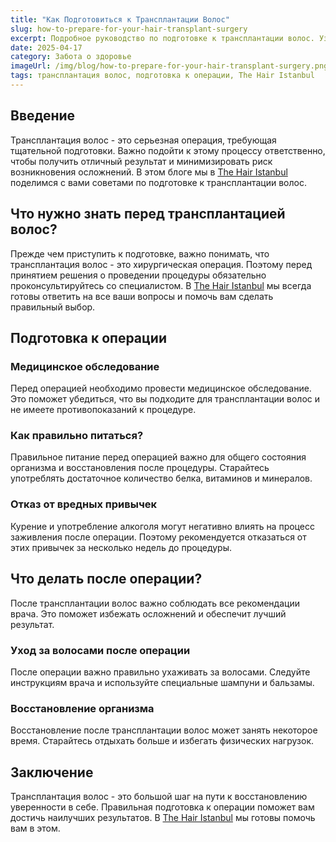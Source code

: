 ```yaml
---
title: "Как Подготовиться к Трансплантации Волос"
slug: how-to-prepare-for-your-hair-transplant-surgery
excerpt: Подробное руководство по подготовке к трансплантации волос. Узнайте, что необходимо делать до и после операции, чтобы получить лучший результат.
date: 2025-04-17
category: Забота о здоровье
imageUrl: /img/blog/how-to-prepare-for-your-hair-transplant-surgery.png
tags: трансплантация волос, подготовка к операции, The Hair Istanbul
---
```


<h2>Введение</h2>

<p>Трансплантация волос - это серьезная операция, требующая тщательной подготовки. Важно подойти к этому процессу ответственно, чтобы получить отличный результат и минимизировать риск возникновения осложнений. В этом блоге мы в <a href="https://thehairistanbul.com">The Hair Istanbul</a> поделимся с вами советами по подготовке к трансплантации волос.</p>

<h2>Что нужно знать перед трансплантацией волос?</h2>

<p>Прежде чем приступить к подготовке, важно понимать, что трансплантация волос - это хирургическая операция. Поэтому перед принятием решения о проведении процедуры обязательно проконсультируйтесь со специалистом. В <a href="https://thehairistanbul.com/contact">The Hair Istanbul</a> мы всегда готовы ответить на все ваши вопросы и помочь вам сделать правильный выбор.</p>

<h2>Подготовка к операции</h2>

<h3>Медицинское обследование</h3>

<p>Перед операцией необходимо провести медицинское обследование. Это поможет убедиться, что вы подходите для трансплантации волос и не имеете противопоказаний к процедуре.</p>

<h3>Как правильно питаться?</h3>

<p>Правильное питание перед операцией важно для общего состояния организма и восстановления после процедуры. Старайтесь употреблять достаточное количество белка, витаминов и минералов.</p>

<h3>Отказ от вредных привычек</h3>

<p>Курение и употребление алкоголя могут негативно влиять на процесс заживления после операции. Поэтому рекомендуется отказаться от этих привычек за несколько недель до процедуры.</p>

<h2>Что делать после операции?</h2>

<p>После трансплантации волос важно соблюдать все рекомендации врача. Это поможет избежать осложнений и обеспечит лучший результат.</p>

<h3>Уход за волосами после операции</h3>

<p>После операции важно правильно ухаживать за волосами. Следуйте инструкциям врача и используйте специальные шампуни и бальзамы.</p>

<h3>Восстановление организма</h3>

<p>Восстановление после трансплантации волос может занять некоторое время. Старайтесь отдыхать больше и избегать физических нагрузок.</p>

<h2>Заключение</h2>

<p>Трансплантация волос - это большой шаг на пути к восстановлению уверенности в себе. Правильная подготовка к операции поможет вам достичь наилучших результатов. В <a href="https://thehairistanbul.com">The Hair Istanbul</a> мы готовы помочь вам в этом.</p>